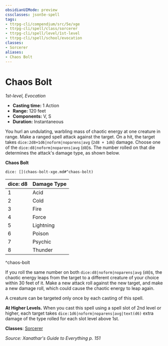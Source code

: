 ```yaml
---
obsidianUIMode: preview
cssclasses: json5e-spell
tags:
- ttrpg-cli/compendium/src/5e/xge
- ttrpg-cli/spell/class/sorcerer
- ttrpg-cli/spell/level/1st-level
- ttrpg-cli/spell/school/evocation
classes:
- Sorcerer
aliases:
- Chaos Bolt
---
```

# Chaos Bolt
*1st-level, Evocation*  


- **Casting time:** 1 Action
- **Range:** 120 feet
- **Components:** V, S
- **Duration:** Instantaneous

You hurl an undulating, warbling mass of chaotic energy at one creature in range. Make a ranged spell attack against the target. On a hit, the target takes `dice:2d8+1d6|noform|noparens|avg` (`2d8 + 1d6`) damage. Choose one of the `dice:d8|noform|noparens|avg` (`d8`)s. The number rolled on that die determines the attack's damage type, as shown below.

**Chaos Bolt**

`dice: [](chaos-bolt-xge.md#^chaos-bolt)`

| dice: d8 | Damage Type |
|----------|-------------|
| 1 | Acid |
| 2 | Cold |
| 3 | Fire |
| 4 | Force |
| 5 | Lightning |
| 6 | Poison |
| 7 | Psychic |
| 8 | Thunder |
^chaos-bolt

If you roll the same number on both `dice:d8|noform|noparens|avg` (`d8`)s, the chaotic energy leaps from the target to a different creature of your choice within 30 feet of it. Make a new attack roll against the new target, and make a new damage roll, which could cause the chaotic energy to leap again.

A creature can be targeted only once by each casting of this spell.

**At Higher Levels.** When you cast this spell using a spell slot of 2nd level or higher, each target takes `dice:1d6|noform|noparens|avg|text(d6)` extra damage of the type rolled for each slot level above 1st.

**Classes**: [Sorcerer](/3-Mechanics/CLI/lists/list-spells-classes-sorcerer.md)

*Source: Xanathar's Guide to Everything p. 151*